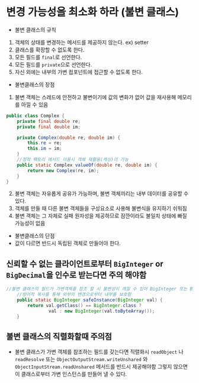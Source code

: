 # 변경 가능성을 최소화 하라 (불변 클래스)

- 불변 클래스의 규칙
1. 객체의 상태를 변경하는 메서드를 제공하지 않는다. ex) setter
2. 클래스를 확장할 수 없도록 한다.
3. 모든 필드를 `final`로 선언한다.
4. 모든 필드를 `private`으로 선언한다.
5. 자신 외에는 내부의 가변 컴포넌트에 접근할 수 없도록 한다.

- 불변클래스의 장점
1. 불변 객체는 스레드에 안전하고 불변이기에 값의 변화가 없어 값을 재사용해 메모리를 아낄 수 있음
```java
public class Complex {
    private final double re;
    private final double im;

    private Complex(double re, double im) {
        this.re = re;
        this.im = im;
    }
    //정적 팩토리 메서드 이용시 객체 재활용(캐싱)이 가능
    public static Complex valueOf(double re, double im) {
        return new Complex(re, im);
    }
}
```
2. 불변 객체는 자유롭게 공유가 가능하며, 불변 객체끼리는 내부 데이터를 공유할 수 있다.
3. 객체를 만들 때 다른 불변 객체들을 구성요소로 사용해 불변식을 유지하기 쉬워짐
4. 불변 객체는 그 자체로 실패 원자성을 제공하므로 잠깐이라도 불일치 상태에 빠질 가능성이 없음

- 불변클래스의 단점
- 값이 다르면 반드시 독립된 객체로 만들어야 한다.

## 신뢰할 수 없는 클라이언트로부터 `BigInteger` or `BigDecimal`을 인수로 받는다면 주의 해야함
```java
//불변 클래스의 필드가 가변객체를 참조 할 시 불변성이 깨질 수 있어 BigInteger 또는 BigDecimal 인수 검사
    //방어적 복사를 통해 외부의 변경으로부터 내부를 보호함
    public static BigInteger safeInstance(BigInteger val) {
        return val.getClass() == BigInteger.class ?
                val : new BigInteger(val.toByteArray());
    }
```

## 불변 클래스의 직렬화할때 주의점 
- 불변 클래스가 가변 객체를 참조하는 필드를 갖는다면 직렬화시  `readObject` 나 `readResolve`
또는 `ObjectOutputStream.writeUnshared` 와 `ObjectInputStream.readUnshared` 메서드를 반드시 제공해야함 그렇지 않으면 이 클래스로부터 가변 인스턴스를 만들어 낼 수 있다.

